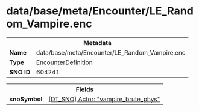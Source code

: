 <h1>data/base/meta/Encounter/LE_Random_Vampire.enc</h1><table><tr><th colspan="100%">Metadata</th></tr><tr><td><b>Name</b></td><td>data/base/meta/Encounter/LE_Random_Vampire.enc</td></tr><tr><td><b>Type</b></td><td>EncounterDefinition</td></tr><tr><td><b>SNO ID</b></td><td>604241</td></tr></table>

<table><tr><th colspan="100%">Fields</th></tr><tr><td><b>snoSymbol</b></td><td><a href="..\Actor\vampire_brute_phys.acr.md">[DT_SNO] Actor: "vampire_brute_phys"</a></td></tr></table>

